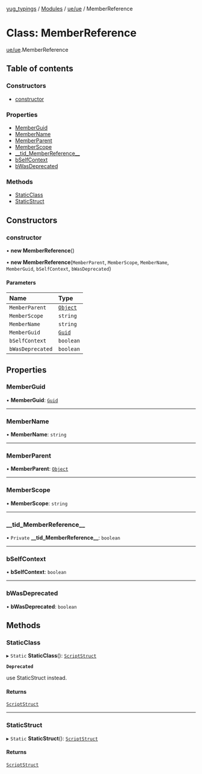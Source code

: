 [yug_typings](../README.md) / [Modules](../modules.md) / [ue/ue](../modules/ue_ue.md) / MemberReference

# Class: MemberReference

[ue/ue](../modules/ue_ue.md).MemberReference

## Table of contents

### Constructors

- [constructor](ue_ue.MemberReference.md#constructor)

### Properties

- [MemberGuid](ue_ue.MemberReference.md#memberguid)
- [MemberName](ue_ue.MemberReference.md#membername)
- [MemberParent](ue_ue.MemberReference.md#memberparent)
- [MemberScope](ue_ue.MemberReference.md#memberscope)
- [\_\_tid\_MemberReference\_\_](ue_ue.MemberReference.md#__tid_memberreference__)
- [bSelfContext](ue_ue.MemberReference.md#bselfcontext)
- [bWasDeprecated](ue_ue.MemberReference.md#bwasdeprecated)

### Methods

- [StaticClass](ue_ue.MemberReference.md#staticclass)
- [StaticStruct](ue_ue.MemberReference.md#staticstruct)

## Constructors

### constructor

• **new MemberReference**()

• **new MemberReference**(`MemberParent`, `MemberScope`, `MemberName`, `MemberGuid`, `bSelfContext`, `bWasDeprecated`)

#### Parameters

| Name | Type |
| :------ | :------ |
| `MemberParent` | [`Object`](ue_ue.Object.md) |
| `MemberScope` | `string` |
| `MemberName` | `string` |
| `MemberGuid` | [`Guid`](ue_ue_s.Guid.md) |
| `bSelfContext` | `boolean` |
| `bWasDeprecated` | `boolean` |

## Properties

### MemberGuid

• **MemberGuid**: [`Guid`](ue_ue_s.Guid.md)

___

### MemberName

• **MemberName**: `string`

___

### MemberParent

• **MemberParent**: [`Object`](ue_ue.Object.md)

___

### MemberScope

• **MemberScope**: `string`

___

### \_\_tid\_MemberReference\_\_

• `Private` **\_\_tid\_MemberReference\_\_**: `boolean`

___

### bSelfContext

• **bSelfContext**: `boolean`

___

### bWasDeprecated

• **bWasDeprecated**: `boolean`

## Methods

### StaticClass

▸ `Static` **StaticClass**(): [`ScriptStruct`](ue_ue.ScriptStruct.md)

**`Deprecated`**

use StaticStruct instead.

#### Returns

[`ScriptStruct`](ue_ue.ScriptStruct.md)

___

### StaticStruct

▸ `Static` **StaticStruct**(): [`ScriptStruct`](ue_ue.ScriptStruct.md)

#### Returns

[`ScriptStruct`](ue_ue.ScriptStruct.md)
